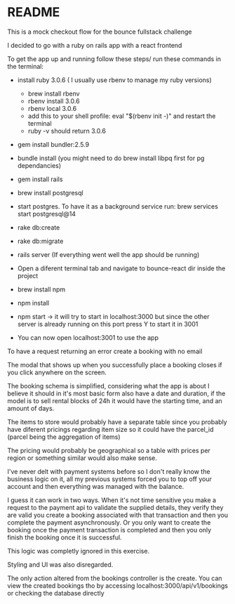 # README

This is a mock checkout flow for the bounce fullstack challenge

I decided to go with a ruby on rails app with a react frontend

To get the app up and running follow these steps/ run these commands in the terminal:

* install ruby 3.0.6 ( I usually use rbenv to manage my ruby versions)
    * brew install rbenv
    * rbenv install 3.0.6
    * rbenv local 3.0.6
    * add this to your shell profile: eval "$(rbenv init -)" and restart the terminal 
    * ruby -v should return 3.0.6

* gem install bundler:2.5.9

* bundle install (you might need to do brew install libpq first for pg dependancies)

* gem install rails

* brew install postgresql

* start postgres. To have it as a background service run: brew services start postgresql@14

* rake db:create 
* rake db:migrate

* rails server (If everything went well the app should be running)

* Open a diferent terminal tab and navigate to bounce-react dir inside the project

* brew install npm

* npm install

* npm start -> it will try to start in localhost:3000 but since the other server is already running on this port press Y to start it in 3001

* You can now open localhost:3001 to use the app

To have a request returning an error create a booking with no email

The modal that shows up when you successfully place a booking closes if you click anywhere on the screen.

The booking schema is simplified, considering what the app is about I believe it should in it's most basic form also have a date and duration, if the 
model is to sell rental blocks of 24h it would have the starting time, and an amount of days.

The items to store would probably have a separate table since you probably have diferent pricings regarding item size so it could have the parcel_id (parcel being the aggregation of items)

The pricing would probably be geographical so a table with prices per region or something similar would also make sense.

I've never delt with payment systems before so I don't really know the business logic on it, all my previous systems forced you to top off your account and then everything was managed with the balance.

I guess it can work in two ways. When it's not time sensitive you make a request to the payment api to validate the supplied details, they verify they are valid you create a booking associated with that transaction and then you
complete the payment asynchronously. Or you only want to create the booking once the payment transaction is completed and then you only finish the booking once it is successful.

This logic was completly ignored in this exercise.

Styling and UI was also disregarded.

The only action altered from the bookings controller is the create. You can view the created bookings tho by accessing localhost:3000/api/v1/bookings or checking the database directly

